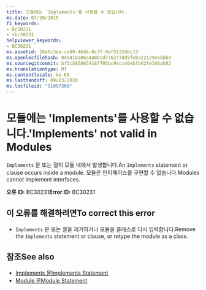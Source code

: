 ```yaml
---
title: 모듈에는 'Implements'를 사용할 수 없습니다.
ms.date: 07/20/2015
f1_keywords:
- bc30231
- vbc30231
helpviewer_keywords:
- BC30231
ms.assetid: 16e6c3ea-ce89-4646-8c3f-0ef51324bc13
ms.openlocfilehash: 04541ba06a448bcd7762770d5feba22129ee6bbd
ms.sourcegitcommit: bf5c5850654187705bc94cc40ebfb62fe346ab02
ms.translationtype: MT
ms.contentlocale: ko-KR
ms.lasthandoff: 09/23/2020
ms.locfileid: "91097360"
---
```

# <a name="implements-not-valid-in-modules"></a><span data-ttu-id="f4519-102">모듈에는 'Implements'를 사용할 수 없습니다.</span><span class="sxs-lookup"><span data-stu-id="f4519-102">'Implements' not valid in Modules</span></span>

<span data-ttu-id="f4519-103">`Implements` 문 또는 절이 모듈 내에서 발생합니다.</span><span class="sxs-lookup"><span data-stu-id="f4519-103">An `Implements` statement or clause occurs inside a module.</span></span> <span data-ttu-id="f4519-104">모듈은 인터페이스를 구현할 수 없습니다.</span><span class="sxs-lookup"><span data-stu-id="f4519-104">Modules cannot implement interfaces.</span></span>  
  
 <span data-ttu-id="f4519-105">**오류 ID:** BC30231</span><span class="sxs-lookup"><span data-stu-id="f4519-105">**Error ID:** BC30231</span></span>  
  
## <a name="to-correct-this-error"></a><span data-ttu-id="f4519-106">이 오류를 해결하려면</span><span class="sxs-lookup"><span data-stu-id="f4519-106">To correct this error</span></span>  
  
- <span data-ttu-id="f4519-107">`Implements` 문 또는 절을 제거하거나 모듈을 클래스로 다시 입력합니다.</span><span class="sxs-lookup"><span data-stu-id="f4519-107">Remove the `Implements` statement or clause, or retype the module as a class.</span></span>  
  
## <a name="see-also"></a><span data-ttu-id="f4519-108">참조</span><span class="sxs-lookup"><span data-stu-id="f4519-108">See also</span></span>

- [<span data-ttu-id="f4519-109">Implements 문</span><span class="sxs-lookup"><span data-stu-id="f4519-109">Implements Statement</span></span>](../language-reference/statements/implements-statement.md)
- [<span data-ttu-id="f4519-110">Module 문</span><span class="sxs-lookup"><span data-stu-id="f4519-110">Module Statement</span></span>](../language-reference/statements/module-statement.md)

